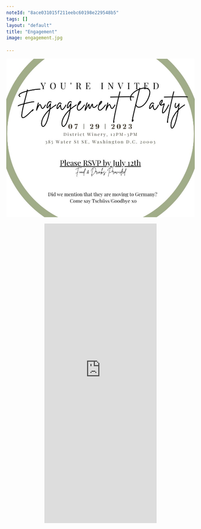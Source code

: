 ```yaml
---
noteId: "8ace031015f211eebc60198e229548b5"
tags: []
layout: "default"
title: "Engagement"
image: engagement.jpg

---
```


<p align="center">
    <a href="(https://docs.google.com/forms/d/e/1FAIpQLSe6XaQN-J4MctsNwf2M9g8Fz_DDVZWsMbEq1x7ak3POD2X3fg/viewform?usp=sf_link)">
        <img src="engagement.jpg" />
    </a>
</p>
<p align="center">
<iframe src="https://docs.google.com/forms/d/e/1FAIpQLSe6XaQN-J4MctsNwf2M9g8Fz_DDVZWsMbEq1x7ak3POD2X3fg/viewform?embedded=true" height="800"frameborder="0" marginheight="0" marginwidth="0">Loading…</iframe>
</p>